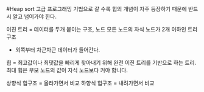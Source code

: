 #Heap sort 
고급 프로그래밍 기법으로 갈 수록 힙의 개념이 자주 등장하기 때문에 반드시 알고 넘어가야 한다. 

이진 트리 = 데이터를 두개 붙이는 구조, 노드 
		모든 노드의 자식 노드가 2개 이하인 트리 구조

- 외쪽부터 차근차근 데이터가 들어간다. 

힙 = 최고값이나 최댓값을 빠리게 찾아내기 위해 완전 이진 트리를 기반으로 하는 트리. 
최대 힙은 부모 노드의 값이 자식 노드보다 커야 합니다.

상향식 힙구조 = 올라가면서 비교 
하향식 힙구조  = 내려가면서 비교 